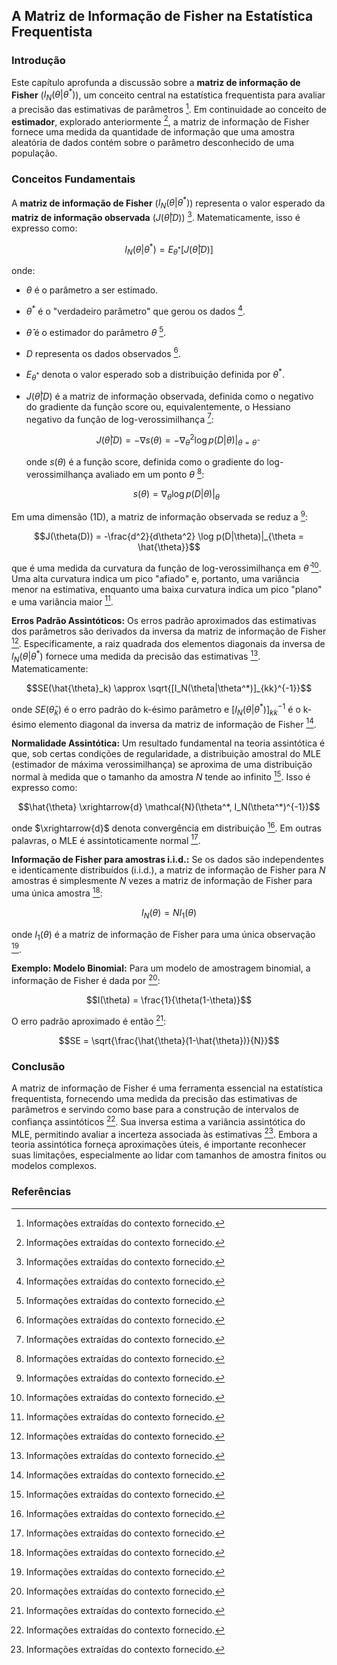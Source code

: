 ## A Matriz de Informação de Fisher na Estatística Frequentista

### Introdução
Este capítulo aprofunda a discussão sobre a **matriz de informação de Fisher** ($I_N(\theta|\theta^*)$), um conceito central na estatística frequentista para avaliar a precisão das estimativas de parâmetros [^1]. Em continuidade ao conceito de **estimador**, explorado anteriormente [^1], a matriz de informação de Fisher fornece uma medida da quantidade de informação que uma amostra aleatória de dados contém sobre o parâmetro desconhecido de uma população.

### Conceitos Fundamentais

A **matriz de informação de Fisher** ($I_N(\theta|\theta^*)$) representa o valor esperado da **matriz de informação observada** ($J(\hat{\theta}|D)$) [^1]. Matematicamente, isso é expresso como:

$$I_N(\theta|\theta^*) = E_{\theta^*}[J(\hat{\theta}|D)]$$

onde:
*   $\theta$ é o parâmetro a ser estimado.
*   $\theta^*$ é o "verdadeiro parâmetro" que gerou os dados [^1].
*   $\hat{\theta}$ é o estimador do parâmetro $\theta$ [^1].
*   $D$ representa os dados observados [^1].
*   $E_{\theta^*}$ denota o valor esperado sob a distribuição definida por $\theta^*$.
*   $J(\hat{\theta}|D)$ é a matriz de informação observada, definida como o negativo do gradiente da função score ou, equivalentemente, o Hessiano negativo da função de log-verossimilhança [^1]:

    $$J(\hat{\theta}|D) = -\nabla s(\theta) = -\nabla_{\theta}^2 \log p(D|\theta)|_{\theta = \hat{\theta}}$$

    onde $s(\theta)$ é a função score, definida como o gradiente do log-verossimilhança avaliado em um ponto $\theta$ [^1]:

    $$s(\theta) = \nabla_{\theta} \log p(D|\theta)|_{\theta}$$

Em uma dimensão (1D), a matriz de informação observada se reduz a [^1]:

$$J(\theta(D)) = -\frac{d^2}{d\theta^2} \log p(D|\theta)|_{\theta = \hat{\theta}}$$

que é uma medida da curvatura da função de log-verossimilhança em $\hat{\theta}$ [^1].  Uma alta curvatura indica um pico "afiado" e, portanto, uma variância menor na estimativa, enquanto uma baixa curvatura indica um pico "plano" e uma variância maior [^1].

**Erros Padrão Assintóticos:** Os erros padrão aproximados das estimativas dos parâmetros são derivados da inversa da matriz de informação de Fisher [^1].  Especificamente, a raiz quadrada dos elementos diagonais da inversa de $I_N(\theta|\theta^*)$ fornece uma medida da precisão das estimativas [^1]. Matematicamente:

$$SE(\hat{\theta}_k) \approx \sqrt{[I_N(\theta|\theta^*)]_{kk}^{-1}}$$

onde $SE(\hat{\theta}_k)$ é o erro padrão do k-ésimo parâmetro e $[I_N(\theta|\theta^*)]_{kk}^{-1}$ é o k-ésimo elemento diagonal da inversa da matriz de informação de Fisher [^1].

**Normalidade Assintótica:** Um resultado fundamental na teoria assintótica é que, sob certas condições de regularidade, a distribuição amostral do MLE (estimador de máxima verossimilhança) se aproxima de uma distribuição normal à medida que o tamanho da amostra $N$ tende ao infinito [^1].  Isso é expresso como:

$$\hat{\theta} \xrightarrow{d} \mathcal{N}(\theta^*, I_N(\theta^*)^{-1})$$

onde $\xrightarrow{d}$ denota convergência em distribuição [^1].  Em outras palavras, o MLE é assintoticamente normal [^1].

**Informação de Fisher para amostras i.i.d.:** Se os dados são independentes e identicamente distribuídos (i.i.d.), a matriz de informação de Fisher para $N$ amostras é simplesmente $N$ vezes a matriz de informação de Fisher para uma única amostra [^1]:

$$I_N(\theta) = N I_1(\theta)$$

onde $I_1(\theta)$ é a matriz de informação de Fisher para uma única observação [^1].

**Exemplo: Modelo Binomial:** Para um modelo de amostragem binomial, a informação de Fisher é dada por [^1]:

$$I(\theta) = \frac{1}{\theta(1-\theta)}$$

O erro padrão aproximado é então [^1]:

$$SE = \sqrt{\frac{\hat{\theta}(1-\hat{\theta})}{N}}$$

### Conclusão

A matriz de informação de Fisher é uma ferramenta essencial na estatística frequentista, fornecendo uma medida da precisão das estimativas de parâmetros e servindo como base para a construção de intervalos de confiança assintóticos [^1]. Sua inversa estima a variância assintótica do MLE, permitindo avaliar a incerteza associada às estimativas [^1]. Embora a teoria assintótica forneça aproximações úteis, é importante reconhecer suas limitações, especialmente ao lidar com tamanhos de amostra finitos ou modelos complexos.

### Referências
[^1]: Informações extraídas do contexto fornecido.
<!-- END -->